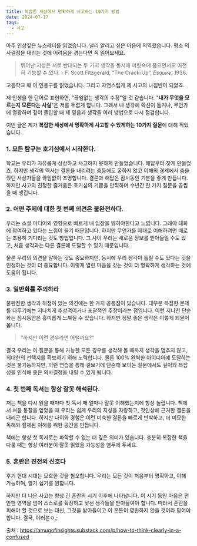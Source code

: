 ```yaml
---
title: 복잡한 세상에서 명확하게 사고하는 10가지 방법
date: 2024-07-17
tags:
  - 사고
---
```

아주 인상깊은 뉴스레터를 읽었습니다. 널리 알리고 싶은 마음에 의역했습니다. 평소 의사결정을 내리는 것에 어려움을 겪는다면 꼭 읽어보세요.

> 뛰어난 지성은 서로 반대되는 두 가지 생각을 동시에 머릿속에 품으면서도 여전히 기능할 수 있다. - F. Scott Fitzgerald, “The Crack-Up”, _Esquire_, 1936.

고등학교 때 이 인용구를 읽었습니다. 그리고 자연스럽게 제 사고의 나침반이 되었죠. 

제 인생을 한 단어로 표현하면, "끊임없는 생각의 수정"일 것 같습니다. "**내가 무엇을 모르는지 모른다는 사실**"은 저를 두렵게 합니다. 그래서 내 생각에 확신이 들거나, 무언가에 열광하며 깊이 몰입할 때 제 믿음과 생각을 여러 방법으로 다시 점검합니다.

이번 글은 제가 **복잡한 세상에서 명확하게 사고할 수 있게하는 10가지 질문**에 대해 적었습니다.

### 1. 모든 탐구는 호기심에서 시작한다.
학교는 우리가 자유롭게 상상하고 사고하지 못하게 만들었습니다. 해답부터 찾게 만들었죠. 하지만 생각의 역사는 결론을 내리려는 충동에도 굴하지 않고 이해의 경계에서 춤을 췄던 사상가들을 끊임없이 조명합니다. 결론과 해답은 잠시동안 기분을 좋게 만듭니다. 하지만 사고의 진정한 즐거움은 호기심의 기쁨을 만끽하며 수년간 한 가지 질문을 곱씹을 때 생깁니다.

### 2. 어떤 주제에 대한 첫 번째 의견은 불완전하다.
우리는 소셜 미디어의 영향으로 빠르게 내 입장을 밝혀야한다고 느낍니다. 그래야 대화에 참여하고 있다는 느낌이 들기 때문입니다. 하지만 무언가를 제대로 이해하려면 때로는 조용히 기다리는 것도 방법입니다. 그 사이 우리는 새로운 정보를 받아들일 수도 있고, 처음 생각과는 다른 결론에 도달할 수 있기 때문입니다.

물론 우리의 의견을 말하는 것도 중요하지만, 동시에 우리 생각이 틀릴 수도 있다는 것을 인정하는 것이 더 중요합니다. 이렇게 열린 마음을 갖는 것이 더 명확하게 생각하는 것에 도움이 됩니다.

### 3. 일반화를 주의하라
불완전한 생각과 허점이 있는 의견에는 한 가지 공통점이 있습니다. 대부분 복잡한 문제를 다루기에는 지나치게 추상적이거나 포괄적인 주장이라는 점입니다. 이런 지나친 단순화는 잠시동안은 흥미롭게 느껴질 수 있습니다. 하지만 정말 좋은 생각은 이렇게 되물어봅니다.
> "하지만 이런 경우라면 어떨까요?"

결국 우리는 이 질문을 통해 가능한 모든 경우를 생각해 볼 때까지 생각을 멈추지 않고, 최대한의 선택지를 확보하기 위해 노력합니다. 물론 100% 완벽한 아이디어에 도달하는 것은 불가능하지만, 이런 연습을 통해 겉보기에 단순해 보이는 질문에서도 깊이와 복잡성을 인식해 좋은 의사결정을 내릴 수 있게 됩니다.

### 4. 첫 번째 독서는 항상 잘못 해석된다.
저는 책을 다시 읽을 때마다 첫 독서 때 얼마나 잘못 이해했는지에 항상 놀랍니다. 책에서 처음 통찰을 얻었을 때 우리는 쉽게 우리의 지성을 자랑하고, 첫인상에 근거한 결론을 내리곤 합니다. 하지만 나이와 경험은 이런 미숙한 결론을 빠르게 반박하고, 더 미묘한 독해와 절제된 이해를 위한 공간을 만듭니다.

책에는 항상 첫 독서로는 파악할 수 없는 더 깊은 의미가 있습니다. 충분히 복잡한 책을 다룰 때는 항상 여러분이 잘못 읽었을 가능성을 염두에 두세요.

### 5. 혼란은 진전의 신호다
후기 현대 시대는 모호한 것을 혐오합니다. 우리는 모든 것이 처음부터 명확하고, 이해 가능하며, 알기 쉽기를 원합니다.

하지만 더 나은 사고는 항상 긴 혼란의 시기 이후에 나타납니다. 이 시기 동안 마음은 편안한 영역을 넘어 스스로를 확장하고 낯선 생각들을 받아들여야 합니다. 따라서 혼란을 피해야 할 것으로 보는 대신, 그것을 받아들이고 이 혼돈이 영원하지 않을 것이라 믿어야합니다. 결국, 야러븐ㅇ,;

출처 : https://amugofinsights.substack.com/p/how-to-think-clearly-in-a-confused